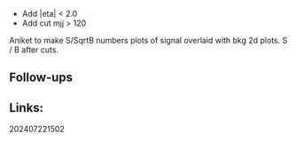 - Add |eta| < 2.0
- Add cut mjj > 120

Aniket to make S/SqrtB numbers 
plots of signal overlaid with bkg  2d plots. 
S / B after cuts. 



## Follow-ups


## Links: 



202407221502
